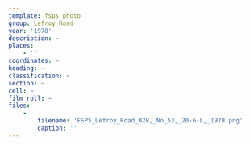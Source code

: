 ```yaml
---
template: fsps_photo
group: Lefroy_Road
year: '1978'
description: ~
places:
    - ''
coordinates: ~
heading: ~
classification: ~
section: ~
cell: ~
film_roll: ~
files:
    -
        filename: 'FSPS_Lefroy_Road_028,_No_53,_20-6-L,_1978.png'
        caption: ''
---
```

